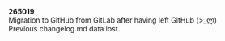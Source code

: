 **265019**  
Migration to GitHub from GitLab after having left GitHub (>_ლ)  
Previous changelog.md data lost.
